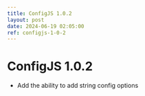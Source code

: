 ```yaml
---
title: ConfigJS 1.0.2
layout: post
date: 2024-06-19 02:05:00
ref: configjs-1-0-2
---
```


# ConfigJS 1.0.2

- Add the ability to add string config options
